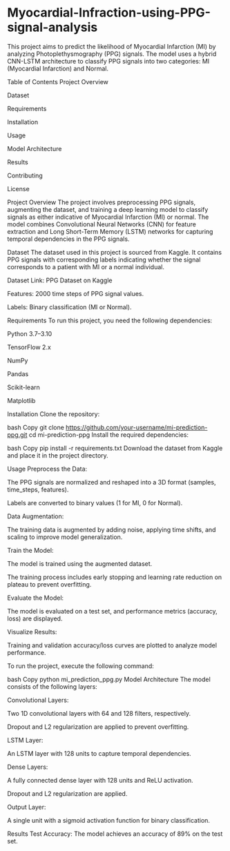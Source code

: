 # Myocardial-Infraction-using-PPG-signal-analysis
This project aims to predict the likelihood of Myocardial Infarction (MI) by analyzing Photoplethysmography (PPG) signals. The model uses a hybrid CNN-LSTM architecture to classify PPG signals into two categories: MI (Myocardial Infarction) and Normal.

Table of Contents
Project Overview

Dataset

Requirements

Installation

Usage

Model Architecture

Results

Contributing

License

Project Overview
The project involves preprocessing PPG signals, augmenting the dataset, and training a deep learning model to classify signals as either indicative of Myocardial Infarction (MI) or normal. The model combines Convolutional Neural Networks (CNN) for feature extraction and Long Short-Term Memory (LSTM) networks for capturing temporal dependencies in the PPG signals.

Dataset
The dataset used in this project is sourced from Kaggle. It contains PPG signals with corresponding labels indicating whether the signal corresponds to a patient with MI or a normal individual.

Dataset Link: PPG Dataset on Kaggle

Features: 2000 time steps of PPG signal values.

Labels: Binary classification (MI or Normal).

Requirements
To run this project, you need the following dependencies:

Python 3.7–3.10

TensorFlow 2.x

NumPy

Pandas

Scikit-learn

Matplotlib

Installation
Clone the repository:

bash
Copy
git clone https://github.com/your-username/mi-prediction-ppg.git
cd mi-prediction-ppg
Install the required dependencies:

bash
Copy
pip install -r requirements.txt
Download the dataset from Kaggle and place it in the project directory.

Usage
Preprocess the Data:

The PPG signals are normalized and reshaped into a 3D format (samples, time_steps, features).

Labels are converted to binary values (1 for MI, 0 for Normal).

Data Augmentation:

The training data is augmented by adding noise, applying time shifts, and scaling to improve model generalization.

Train the Model:

The model is trained using the augmented dataset.

The training process includes early stopping and learning rate reduction on plateau to prevent overfitting.

Evaluate the Model:

The model is evaluated on a test set, and performance metrics (accuracy, loss) are displayed.

Visualize Results:

Training and validation accuracy/loss curves are plotted to analyze model performance.

To run the project, execute the following command:

bash
Copy
python mi_prediction_ppg.py
Model Architecture
The model consists of the following layers:

Convolutional Layers:

Two 1D convolutional layers with 64 and 128 filters, respectively.

Dropout and L2 regularization are applied to prevent overfitting.

LSTM Layer:

An LSTM layer with 128 units to capture temporal dependencies.

Dense Layers:

A fully connected dense layer with 128 units and ReLU activation.

Dropout and L2 regularization are applied.

Output Layer:

A single unit with a sigmoid activation function for binary classification.

Results
Test Accuracy: The model achieves an accuracy of 89% on the test set.


